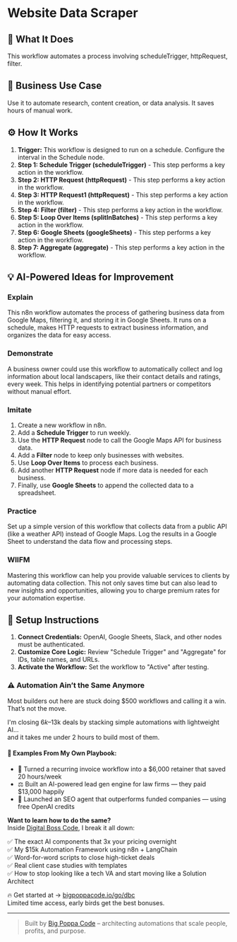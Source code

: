 # Website Data Scraper

## 🚀 What It Does
This workflow automates a process involving scheduleTrigger, httpRequest, filter.

## 💼 Business Use Case
Use it to automate research, content creation, or data analysis. It saves hours of manual work.

## ⚙️ How It Works
1.  **Trigger:** This workflow is designed to run on a schedule. Configure the interval in the Schedule node.
2. **Step 1: Schedule Trigger (scheduleTrigger)** - This step performs a key action in the workflow.
3. **Step 2: HTTP Request (httpRequest)** - This step performs a key action in the workflow.
4. **Step 3: HTTP Request1 (httpRequest)** - This step performs a key action in the workflow.
5. **Step 4: Filter (filter)** - This step performs a key action in the workflow.
6. **Step 5: Loop Over Items (splitInBatches)** - This step performs a key action in the workflow.
7. **Step 6: Google Sheets (googleSheets)** - This step performs a key action in the workflow.
8. **Step 7: Aggregate (aggregate)** - This step performs a key action in the workflow.

## 💡 AI-Powered Ideas for Improvement
### Explain
This n8n workflow automates the process of gathering business data from Google Maps, filtering it, and storing it in Google Sheets. It runs on a schedule, makes HTTP requests to extract business information, and organizes the data for easy access.

### Demonstrate
A business owner could use this workflow to automatically collect and log information about local landscapers, like their contact details and ratings, every week. This helps in identifying potential partners or competitors without manual effort.

### Imitate
1. Create a new workflow in n8n.
2. Add a **Schedule Trigger** to run weekly.
3. Use the **HTTP Request** node to call the Google Maps API for business data.
4. Add a **Filter** node to keep only businesses with websites.
5. Use **Loop Over Items** to process each business.
6. Add another **HTTP Request** node if more data is needed for each business.
7. Finally, use **Google Sheets** to append the collected data to a spreadsheet.

### Practice
Set up a simple version of this workflow that collects data from a public API (like a weather API) instead of Google Maps. Log the results in a Google Sheet to understand the data flow and processing steps.

### WIIFM
Mastering this workflow can help you provide valuable services to clients by automating data collection. This not only saves time but can also lead to new insights and opportunities, allowing you to charge premium rates for your automation expertise.

## 🔧 Setup Instructions
1. **Connect Credentials:** OpenAI, Google Sheets, Slack, and other nodes must be authenticated.
2. **Customize Core Logic:** Review "Schedule Trigger" and "Aggregate" for IDs, table names, and URLs.
3. **Activate the Workflow:** Set the workflow to "Active" after testing.

### ⚠️ Automation Ain’t the Same Anymore

Most builders out here are stuck doing $500 workflows and calling it a win.  
That’s not the move.  

I'm closing $6k–$13k deals by stacking simple automations with lightweight AI...  
and it takes me under 2 hours to build most of them.

#### 🧠 Examples From My Own Playbook:
- 🔁 Turned a recurring invoice workflow into a $6,000 retainer that saved 20 hours/week  
- ⚖️ Built an AI-powered lead gen engine for law firms — they paid $13,000 happily  
- 🚀 Launched an SEO agent that outperforms funded companies — using free OpenAI credits  

**Want to learn how to do the same?**  
Inside [Digital Boss Code](https://bigpoppacode.io/go/dbc), I break it all down:

✅ The exact AI components that 3x your pricing overnight  
✅ My $15k Automation Framework using n8n + LangChain  
✅ Word-for-word scripts to close high-ticket deals  
✅ Real client case studies with templates  
✅ How to stop looking like a tech VA and start moving like a Solution Architect  

🔥 Get started at → [bigpoppacode.io/go/dbc](https://bigpoppacode.io/go/dbc)  
Limited time access, early birds get the best bonuses.

---
> Built by [Big Poppa Code](https://bigpoppacode.io) – architecting automations that scale people, profits, and purpose.
